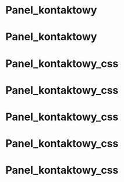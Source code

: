 # Panel_kontaktowy
# Panel_kontaktowy
# Panel_kontaktowy_css
# Panel_kontaktowy_css
# Panel_kontaktowy_css
# Panel_kontaktowy_css
# Panel_kontaktowy_css
